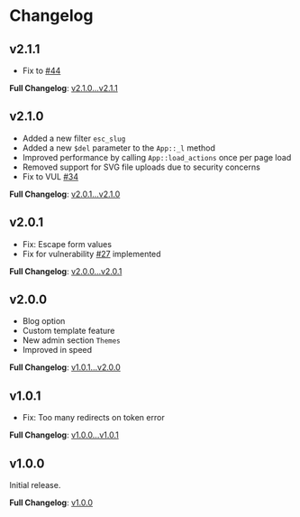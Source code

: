 # Changelog

## v2.1.1
- Fix to [#44](https://github.com/BoidCMS/BoidCMS/issues/44)

**Full Changelog**: [v2.1.0...v2.1.1](https://github.com/BoidCMS/BoidCMS/compare/v2.1.0...v2.1.1)


## v2.1.0
- Added a new filter `esc_slug`
- Added a new `$del` parameter to the `App::_l` method
- Improved performance by calling `App::load_actions` once per page load
- Removed support for SVG file uploads due to security concerns
- Fix to VUL [#34](https://github.com/BoidCMS/BoidCMS/issues/34)

**Full Changelog**: [v2.0.1...v2.1.0](https://github.com/BoidCMS/BoidCMS/compare/v2.0.1...v2.1.0)


## v2.0.1
- Fix: Escape form values
- Fix for vulnerability [#27](https://github.com/BoidCMS/BoidCMS/issues/27) implemented

**Full Changelog**: [v2.0.0...v2.0.1](https://github.com/BoidCMS/BoidCMS/compare/v2.0.0...v2.0.1)


## v2.0.0
- Blog option
- Custom template feature
- New admin section `Themes`
- Improved in speed

**Full Changelog**: [v1.0.1...v2.0.0](https://github.com/BoidCMS/BoidCMS/compare/v1.0.1...v2.0.0)


## v1.0.1
- Fix: Too many redirects on token error

**Full Changelog**: [v1.0.0...v1.0.1](https://github.com/BoidCMS/BoidCMS/compare/v1.0.0...v1.0.1)


## v1.0.0
Initial release.

**Full Changelog**: [v1.0.0](https://github.com/BoidCMS/BoidCMS/commits/v1.0.0)
